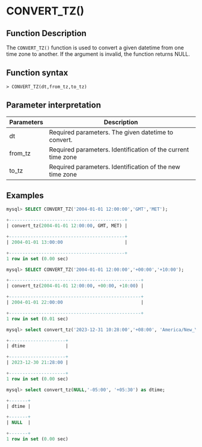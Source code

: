 # **CONVERT_TZ()**

## **Function Description**

The `CONVERT_TZ()` function is used to convert a given datetime from one time zone to another. If the argument is invalid, the function returns NULL.

## **Function syntax**

```
> CONVERT_TZ(dt,from_tz,to_tz)
```

## **Parameter interpretation**

| Parameters | Description |
| ---- | ---------------- |
| dt | Required parameters. The given datetime to convert. |
| from_tz | Required parameters. Identification of the current time zone |
| to_tz | Required parameters. Identification of the new time zone |

## **Examples**

```sql
mysql> SELECT CONVERT_TZ('2004-01-01 12:00:00','GMT','MET');

+-------------------------------------------+
| convert_tz(2004-01-01 12:00:00, GMT, MET) |

+-------------------------------------------+
| 2004-01-01 13:00:00                       |

+-------------------------------------------+
1 row in set (0.00 sec)

mysql> SELECT CONVERT_TZ('2004-01-01 12:00:00','+00:00','+10:00');

+-------------------------------------------------+
| convert_tz(2004-01-01 12:00:00, +00:00, +10:00) |

+-------------------------------------------------+
| 2004-01-01 22:00:00                             |

+-------------------------------------------------+
1 row in set (0.01 sec)

mysql> select convert_tz('2023-12-31 10:28:00','+08:00', 'America/New_York') as dtime;

+---------------------+
| dtime               |

+---------------------+
| 2023-12-30 21:28:00 |

+---------------------+
1 row in set (0.00 sec)

mysql> select convert_tz(NULL,'-05:00', '+05:30') as dtime;

+-------+
| dtime |

+-------+
| NULL  |

+-------+
1 row in set (0.00 sec)
```

